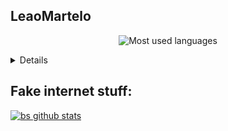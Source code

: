 ## LeaoMartelo

<div align="center">

![Most used languages](https://github-readme-stats.vercel.app/api/top-langs/?username=leaomartelo2&layout=compact&theme=github_dark&hide=zig)

</div>

<details>
    <sumary><strong>My favorite projects</strong></sumary>
    <br>
    <div align="center">

<!--[![Wireframe](https://github-readme-stats.vercel.app/api/pin/?username=LeaoMartelo2&repo=wireframe_game&theme=github_dark&show_owner=true)](https://github.com/leaomartelo2/wireframe_game)-->
<img src="https://github-readme-stats.vercel.app/api/pin/?username=LeaoMartelo2&repo=wireframe_game&theme=github_dark&show_owner=true">
<br>
<img src="images/wireframe_menu.png" width=500/>

[![Wireframe Editor](https://github-readme-stats.vercel.app/api/pin/?username=LeaoMartelo2&repo=wireframe_editor&theme=github_dark&show_owner=true)](https://github.com/leaomartelo2/wireframe_editor)


[![LogNest](https://github-readme-stats.vercel.app/api/pin/?username=LeaoMartelo2&repo=lognest&theme=github_dark&show_owner=true)](https://github.com/leaomartelo2/lognest)
<br>
<img src="images/lognest_bigger.png" width=500/>

[![NestReader](https://github-readme-stats.vercel.app/api/pin/?username=LeaoMartelo2&repo=nestreader&theme=github_dark&show_owner=true)](https://github.com/leaomartelo2/nestreader)

</div>
</details>

## Fake internet stuff:

[![bs github stats](https://github-readme-stats.vercel.app/api?username=leaomartelo2&theme=github_dark&show_icons=true&layout=com)](https://github.com/LeaoMartelo)

